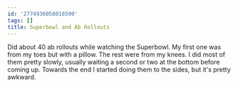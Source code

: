 ```yaml
---
id: '2774936058018590'
tags: []
title: Superbowl and Ab Rollouts
---
```


Did about 40 ab rollouts while watching the Superbowl. My first one was from my toes but with a pillow. The rest were from my knees. I did most of them pretty slowly, usually waiting a second or two at the bottom before coming up. Towards the end I started doing them to the sides, but it's pretty awkward.
